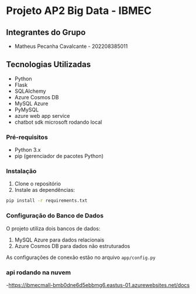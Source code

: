 

# Projeto AP2 Big Data - IBMEC

## Integrantes do Grupo
- Matheus Pecanha Cavalcante - 202208385011


## Tecnologias Utilizadas
- Python
- Flask
- SQLAlchemy
- Azure Cosmos DB
- MySQL Azure
- PyMySQL
- azure web app service
- chatbot sdk microsoft rodando local

### Pré-requisitos
- Python 3.x
- pip (gerenciador de pacotes Python)

### Instalação
1. Clone o repositório
2. Instale as dependências:
```bash
pip install -r requirements.txt
```

### Configuração do Banco de Dados
O projeto utiliza dois bancos de dados:
1. MySQL Azure para dados relacionais
2. Azure Cosmos DB para dados não estruturados

As configurações de conexão estão no arquivo `app/config.py`



### api rodando na nuvem 
-https://ibmecmall-bmb0dne6d5ebbmg6.eastus-01.azurewebsites.net/docs
```



